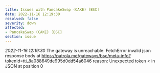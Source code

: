 ```yaml
---
title: Issues with PancakeSwap (CAKE) [BSC]
date: 2022-11-16 12:19:30
resolved: false
severity: down
affected:
- PancakeSwap (CAKE) [BSC]
section: issue
---
```


*2022-11-16 12:19:30* The gateway is unreachable: FetchError invalid json response body at https://patrola.me/gateways/bsc/meta-info?tokenId=tti_8a088649de995d0dd54a6046 reason: Unexpected token < in JSON at position 0